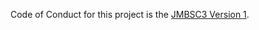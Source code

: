 Code of Conduct for this project is the [JMBSC3 Version 1](https://github.com/jacobmbarnard/jmbsc3/blob/cdb2caf19285f641fc11814c43282b6d72ebbdd5/CODE_OF_CONDUCT.md).
